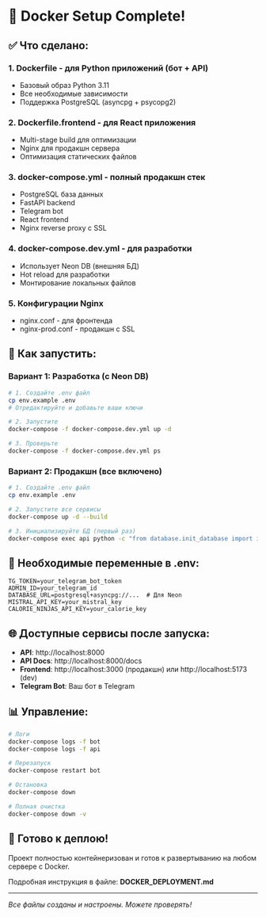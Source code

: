 # 🐳 Docker Setup Complete!

## ✅ Что сделано:

### 1. **Dockerfile** - для Python приложений (бот + API)
- Базовый образ Python 3.11
- Все необходимые зависимости
- Поддержка PostgreSQL (asyncpg + psycopg2)

### 2. **Dockerfile.frontend** - для React приложения
- Multi-stage build для оптимизации
- Nginx для продакшн сервера
- Оптимизация статических файлов

### 3. **docker-compose.yml** - полный продакшн стек
- PostgreSQL база данных
- FastAPI backend
- Telegram bot
- React frontend
- Nginx reverse proxy с SSL

### 4. **docker-compose.dev.yml** - для разработки
- Использует Neon DB (внешняя БД)
- Hot reload для разработки
- Монтирование локальных файлов

### 5. **Конфигурации Nginx**
- nginx.conf - для фронтенда
- nginx-prod.conf - продакшн с SSL

## 🚀 Как запустить:

### Вариант 1: Разработка (с Neon DB)
```bash
# 1. Создайте .env файл
cp env.example .env
# Отредактируйте и добавьте ваши ключи

# 2. Запустите
docker-compose -f docker-compose.dev.yml up -d

# 3. Проверьте
docker-compose -f docker-compose.dev.yml ps
```

### Вариант 2: Продакшн (все включено)
```bash
# 1. Создайте .env файл
cp env.example .env

# 2. Запустите все сервисы
docker-compose up -d --build

# 3. Инициализируйте БД (первый раз)
docker-compose exec api python -c "from database.init_database import init_db; import asyncio; asyncio.run(init_db())"
```

## 📝 Необходимые переменные в .env:
```env
TG_TOKEN=your_telegram_bot_token
ADMIN_ID=your_telegram_id
DATABASE_URL=postgresql+asyncpg://...  # Для Neon
MISTRAL_API_KEY=your_mistral_key
CALORIE_NINJAS_API_KEY=your_calorie_key
```

## 🌐 Доступные сервисы после запуска:

- **API**: http://localhost:8000
- **API Docs**: http://localhost:8000/docs
- **Frontend**: http://localhost:3000 (продакшн) или http://localhost:5173 (dev)
- **Telegram Bot**: Ваш бот в Telegram

## 📊 Управление:

```bash
# Логи
docker-compose logs -f bot
docker-compose logs -f api

# Перезапуск
docker-compose restart bot

# Остановка
docker-compose down

# Полная очистка
docker-compose down -v
```

## 🎯 Готово к деплою!

Проект полностью контейнеризован и готов к развертыванию на любом сервере с Docker.

Подробная инструкция в файле: **DOCKER_DEPLOYMENT.md**

---
*Все файлы созданы и настроены. Можете проверять!* 